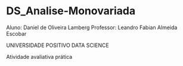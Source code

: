 # DS_Analise-Monovariada

Aluno: Daniel de Oliveira Lamberg
Professor: Leandro Fabian Almeida Escobar


UNIVERSIDADE POSITIVO
DATA SCIENCE

Atividade avaliativa prática
